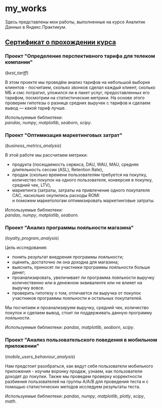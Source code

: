 # my_works  
 
Здесь представлены мои работы, выполненные на курсе Аналитик Данных в Яндекс.Практикум.  
 

##  [Сертификат о прохождении курса ](https://yadi.sk/i/KYJrSOt25zMlLA "Сертификат")  


### Проект "Определение перспективного тарифа для телеком компании"  
(*best_tariff*)  
  
В этом проекте мы проведём анализ тарифов на небольшой выборке клиентов - посчитаем, сколько звонков сделал каждый клиент, сколько МБ и смс потратил, уложился ли в пакет услуг, предоставленных его тарифом, посмотрим на статистические метрики. На основе этого проверим гипотезы о разнице средних выручек с тарифов и сделаем вывод — какой тариф лучше.  
  
Используемые библиотеки:  
*pandas*, *numpy*, *matplotlib*, *seaborn*, *scipy*.
  
### Проект "Оптимизация маркетинговых затрат"  
(*business_metrics_analysis*)  
  
В этой работе мы рассчитаем метрики:
 - продукта (посещаемость сервиса, DAU, WAU, MAU, средняя длительность сессии (ASL), Retention Rate),
 - продаж (сколько времени пользователям требуется на покупку, количество покупок на одного пользователя, конверсия в покупку, средний чек, LTV),
 - маркетинга (затраты, затраты на привлечение одного покупателя CAC, насколько окупились расходы ROMI  
 и поможем маркетологам оптимизировать маркетинговые затраты.  
  
Используемые библиотеки:  
*pandas*, *numpy*, *matplotlib*, *seaborn*.
  
### Проект "Анализ программы лояльности магазина"  
(*loyalty_program_analysis*)  
  
Цель исследования:  
- понять результат внедрения программы лояльности; 
- оценить, достаточно ли она доходна для магазина;
- выяснить, приносят ли участники программы лояльности больше денег;
- проанализировать, увеличивает ли программа лояльности выручку количественно или в денежном эквиваленте или не влияет на выручку вовсе.
- проверить гипотезу о том, отличается ли выручка от покупок участников программы лояльности и остальных покупателей.  
  
Мы посчитаем и проанализируем выручку, средний чек, количество покупок и сделаем вывод, стоит ли поддерживать данную программу лояльности.
  
Используемые библиотеки: *pandas*, *matplotlib*, *seaborn*, *scipy*.  
  
### Проект "Анализ пользовательского поведения в мобильном приложении"  
(*mobile_users_behaviour_analysis*)  
  
Нам предстоит разобраться, как ведут себя пользователи мобильного приложения - изучим воронку продаж, узнаем, как пользователи доходят до покупки. Также мы проведем проверку корректности разбиения пользователей на группы А/А/В для проведения теста и с помощью статистических методов исследуем результаты теста.  
  
Используемые библиотеки: *pandas*, *numpy*, *matplotlib*, *plotly*, *scipy*, *math*. 
